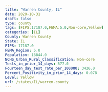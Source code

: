 ```yaml
---
title: "Warren County, IL"
date: 2020-10-31
draft: false
type: county
tags: [FIPS:17187.0,FEMA:5.0,Non-core,Yellow]
categories: [IL]
County: Warren County
State: IL
FIPS: 17187.0
FEMA_Region: 5.0
Population: 16844.0
NCHS_Urban_Rural_Classification: Non-core
Tests_in_prior_14_days: 577.0
Fourteen_day_test_rate_per_100000: 3426.0
Percent_Positivity_in_prior_14_days: 0.078
Level: Yellow
url: /states/IL/warren-county
---
```



